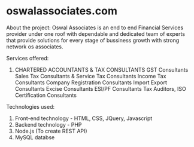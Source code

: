 # oswalassociates.com

About the project:
Oswal Associates is an end to end Financial Services provider under one roof with dependable and dedicated team of experts that provide solutions for every stage of bussiness growth with strong network os associates.

Services offered:
1. CHARTERED ACCOUNTANTS & TAX CONSULTANTS
GST Consultants
Sales Tax Consultants & Service Tax Consultants
Income Tax Consultants
Company Registration Consultants
Import Export Consultants
Excise Consultants
ESI/PF Consultants
Tax Auditors, ISO Certification Consultants

Technologies used:
1. Front-end technology - HTML, CSS, JQuery, Javascript
2. Backend technology - PHP
3. Node.js (To create REST API)
4. MySQL databse
